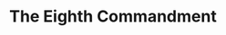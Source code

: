 ---
title: The Eighth Commandment
year: 1929
opening_date: 1929-05-15
closing_date: 
layout: productions
image:
image_caption:
image_credit:
playbill:
category:
Theatre: Theatre Jacksonville
cast:
  The Burglar: F.W. Armbuster
  The District Attorney: Isaac Peiser
  Daisy: Minnie Merle Smith
crew:
  Director: F.W. Armbuster
  Make-up:
    - E.S. Beauchamp-Nobbs
    - F.W. Armbuster
  Staging: Irene Von Osthoff
  Scenery: Anne C. Lalor
  Stage Manager: Martin S. Fabian
understudies:
orchestra:

external_links:
---